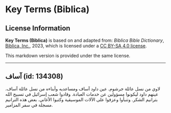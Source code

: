 # Key Terms (Biblica)

## License Information

**Key Terms (Biblica)** is based on and adapted from: _Biblica Bible Dictionary_, [Biblica, Inc.](https://www.biblica.com/), 2023, which is licensed under a [CC BY-SA 4.0 license](https://creativecommons.org/licenses/by-sa/4.0/legalcode.en).

This markdown version is provided under the same license.



--------------------------------

## آساف (id: 134308)

لاوي من نسل عائلة جرشوم. عين داود آساف ومساعديه وأبناءه من نسل عائلة آساف. عينهم داود ليكونوا مسؤولين عن خدمات العبادة. وقادوا شعب إسرائيل في تسبيح الله بترانيم الشكر. وتنبأوا وعزفوا على الآلات الموسيقية وكتبوا الأغاني. بعض هذه الترانيم مسجلة في سفر المزامير.


